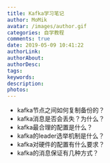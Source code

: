 ```yaml
---
title: Kafka学习笔记
author: MoMik
avatar: /images/author.gif
categories: 自学教程
comments: true
date: 2019-05-09 10:41:22
authorLink:
authorAbout:
authorDesc:
tags:
keywords:
description:
photos:
---
```


- kafka节点之间如何复制备份的？
- kafka消息是否会丢失？为什么？
- kafka最合理的配置是什么？
- kafka的leader选举机制是什么？
- kafka对硬件的配置有什么要求？
- kafka的消息保证有几种方式？